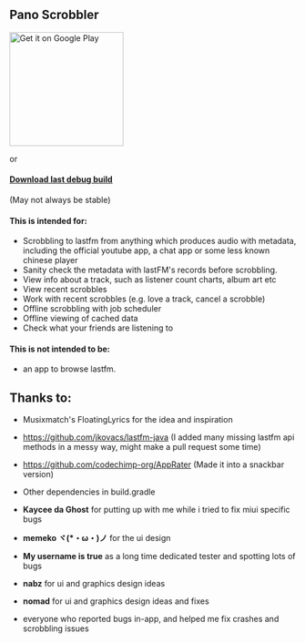 ## Pano Scrobbler
<a href='https://play.google.com/store/apps/details?id=com.arn.scrobble&utm_source=github&pcampaignid=MKT-Other-global-all-co-prtnr-py-PartBadge-Mar2515-1'><img alt='Get it on Google Play' src='https://play.google.com/intl/en_us/badges/images/generic/en_badge_web_generic.png' width="200"/></a>

or
#### [Download last debug build](https://www.dropbox.com/s/itxek2r5rkc07z5/pScrobbler-debug.apk?dl=1)
\(May not always be stable\)

#### This is intended for:
- Scrobbling to lastfm from anything which produces audio with metadata, including the official youtube app, a chat app or some less known chinese player
- Sanity check the metadata with lastFM's records before scrobbling.
- View info about a track, such as listener count charts, album art etc
- View recent scrobbles
- Work with recent scrobbles (e.g. love a track, cancel a scrobble)
- Offline scrobbling with job scheduler
- Offline viewing of cached data
- Check what your friends are listening to

#### This is not intended to be:
- an app to browse lastfm.

## Thanks to:

- Musixmatch's FloatingLyrics for the idea and inspiration
- https://github.com/jkovacs/lastfm-java (I added many missing lastfm api methods in a messy way, might make a pull request some time)
- https://github.com/codechimp-org/AppRater (Made it into a snackbar version)
- Other dependencies in build.gradle

- **Kaycee da Ghost** for putting up with me while i tried to fix miui specific bugs
- **memeko ヾ(*・ω・)ノ** for the ui design
- **My username is true** as a long time dedicated tester and spotting lots of bugs
- **nabz** for ui and graphics design ideas
- **nomad** for ui and graphics design ideas and fixes
- everyone who reported bugs in-app, and helped me fix crashes and scrobbling issues